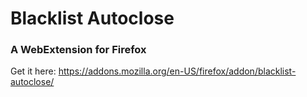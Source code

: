# Blacklist Autoclose 
### A WebExtension for Firefox

Get it here: https://addons.mozilla.org/en-US/firefox/addon/blacklist-autoclose/
